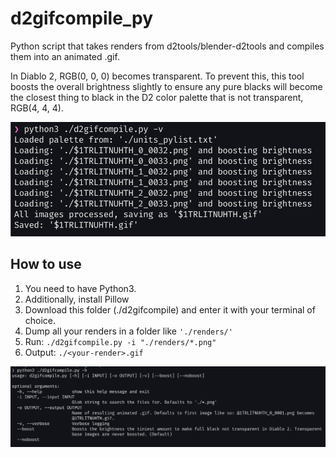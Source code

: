 # d2gifcompile_py

Python script that takes renders from d2tools/blender-d2tools and compiles them into an animated .gif.

In Diablo 2, RGB(0, 0, 0) becomes transparent. To prevent this, this tool boosts the overall brightness slightly to ensure any pure blacks will become the closest thing to black in the D2 color palette that is not transparent, RGB(4, 4, 4).

![d2gifcompile.py example](https://github.com/iuitdebos/blender-d2tools/blob/main/images/d2gifcompile_verbose.png)

## How to use

1. You need to have Python3.
2. Additionally, install Pillow
3. Download this folder (./d2gifcompile) and enter it with your terminal of choice.
4. Dump all your renders in a folder like `'./renders/'`
5. Run: `./d2gifcompile.py -i "./renders/*.png"`
6. Output: `./<your-render>.gif`

![d2gifcompile.py options](https://github.com/iuitdebos/blender-d2tools/blob/main/images/d2gifcompile_options.png)